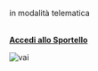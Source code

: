 in modalità telematica
<br><br/>

[**Accedi allo Sportello**][e42269d2]

  [e42269d2]: http://suap.pa.umbria.it/castiglionedellago/Contenuti/default.aspx?alias=C309&software= "vai allo Sportello"

![vai](/images/2018/10/webgis_vincoloidrogeologico.png)
